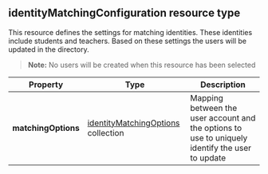 ## identityMatchingConfiguration resource type

This resource defines the settings for matching identities. These identities include students and teachers. Based on these settings the users will be updated in the directory.

> **Note:** No users will be created when this resource has been selected

| Property | Type | Description |
|-|-|-|
| **matchingOptions** | [identityMatchingOptions](identityMatchingOptions.md) collection | Mapping between the user account and the options to use to uniquely identify the user to update |
